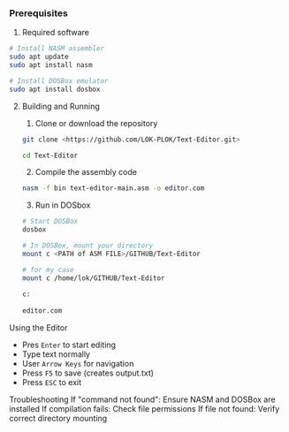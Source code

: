 ### Prerequisites
1. Required software

```bash
# Install NASM assembler
sudo apt update
sudo apt install nasm

# Install DOSBox emulator
sudo apt install dosbox
```

2. Building and Running

    1.  Clone or download the repository
    ```bash
    git clone <https://github.com/LOK-PLOK/Text-Editor.git>

    cd Text-Editor
    ```
    2. Compile the assembly code
    ```bash
    nasm -f bin text-editor-main.asm -o editor.com
    ```
    3. Run in DOSbox
    ```bash
    # Start DOSBox
    dosbox

    # In DOSBox, mount your directory
    mount c <PATH of ASM FILE>/GITHUB/Text-Editor

    # for my case
    mount c /home/lok/GITHUB/Text-Editor
        
    c:
        
    editor.com
    ```

Using the Editor
- Pres ``Enter`` to start editing
- Type text normally
- User ``Arrow Keys`` for navigation
- Press ``F5`` to save (creates output.txt)
- Press ``ESC`` to exit

Troubleshooting
If "command not found": Ensure NASM and DOSBox are installed
If compilation fails: Check file permissions
If file not found: Verify correct directory mounting